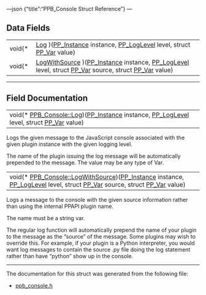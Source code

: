 —json {“title”:“PPB\_Console Struct Reference”} —

Data Fields
-----------

<table><tbody><tr class="odd"><td style="text-align: right;">void(* </td><td><a href="/docs/native-client/pepper_beta/c/struct_p_p_b___console__1__0#ae54272123735f49c8d7eb09cb2e1e368" class="el">Log</a> )(<a href="/docs/native-client/pepper_beta/c/group___typedefs#ga89b662403e6a687bb914b80114c0d19d" class="el">PP_Instance</a> instance, <a href="/docs/native-client/pepper_beta/c/group___enums#gac39067c0883ec80b94290dd2a3bae440" class="el">PP_LogLevel</a> level, struct <a href="/docs/native-client/pepper_beta/c/struct_p_p___var/" class="el">PP_Var</a> value)</td></tr><tr class="even"><td style="text-align: right;">void(* </td><td><a href="/docs/native-client/pepper_beta/c/struct_p_p_b___console__1__0#a87a75566f5b86ebb6e2b7bf529d6ade1" class="el">LogWithSource</a> )(<a href="/docs/native-client/pepper_beta/c/group___typedefs#ga89b662403e6a687bb914b80114c0d19d" class="el">PP_Instance</a> instance, <a href="/docs/native-client/pepper_beta/c/group___enums#gac39067c0883ec80b94290dd2a3bae440" class="el">PP_LogLevel</a> level, struct <a href="/docs/native-client/pepper_beta/c/struct_p_p___var/" class="el">PP_Var</a> source, struct <a href="/docs/native-client/pepper_beta/c/struct_p_p___var/" class="el">PP_Var</a> value)</td></tr></tbody></table>

------------------------------------------------------------------------

Field Documentation
-------------------

<span id="ae54272123735f49c8d7eb09cb2e1e368" class="anchor" style="margin: 0;"></span>

<table><tbody><tr class="odd"><td>void(* <a href="/docs/native-client/pepper_beta/c/struct_p_p_b___console__1__0#ae54272123735f49c8d7eb09cb2e1e368" class="el">PPB_Console::Log</a>)(<a href="/docs/native-client/pepper_beta/c/group___typedefs#ga89b662403e6a687bb914b80114c0d19d" class="el">PP_Instance</a> instance, <a href="/docs/native-client/pepper_beta/c/group___enums#gac39067c0883ec80b94290dd2a3bae440" class="el">PP_LogLevel</a> level, struct <a href="/docs/native-client/pepper_beta/c/struct_p_p___var/" class="el">PP_Var</a> value)</td></tr></tbody></table>

Logs the given message to the JavaScript console associated with the given plugin instance with the given logging level.

The name of the plugin issuing the log message will be automatically prepended to the message. The value may be any type of Var.

<span id="a87a75566f5b86ebb6e2b7bf529d6ade1" class="anchor" style="margin: 0;"></span>

<table><tbody><tr class="odd"><td>void(* <a href="/docs/native-client/pepper_beta/c/struct_p_p_b___console__1__0#a87a75566f5b86ebb6e2b7bf529d6ade1" class="el">PPB_Console::LogWithSource</a>)(<a href="/docs/native-client/pepper_beta/c/group___typedefs#ga89b662403e6a687bb914b80114c0d19d" class="el">PP_Instance</a> instance, <a href="/docs/native-client/pepper_beta/c/group___enums#gac39067c0883ec80b94290dd2a3bae440" class="el">PP_LogLevel</a> level, struct <a href="/docs/native-client/pepper_beta/c/struct_p_p___var/" class="el">PP_Var</a> source, struct <a href="/docs/native-client/pepper_beta/c/struct_p_p___var/" class="el">PP_Var</a> value)</td></tr></tbody></table>

Logs a message to the console with the given source information rather than using the internal PPAPI plugin name.

The name must be a string var.

The regular log function will automatically prepend the name of your plugin to the message as the “source” of the message. Some plugins may wish to override this. For example, if your plugin is a Python interpreter, you would want log messages to contain the source .py file doing the log statement rather than have “python” show up in the console.

------------------------------------------------------------------------

The documentation for this struct was generated from the following file:

-   <a href="/docs/native-client/pepper_beta/c/ppb__console_8h/" class="el">ppb_console.h</a>
